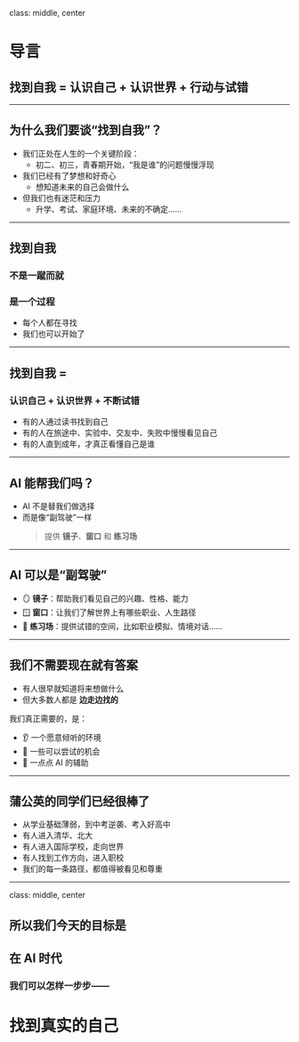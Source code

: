 class: middle, center
# 导言

## 找到自我 = 认识自己 + 认识世界 + 行动与试错

---

## 为什么我们要谈“找到自我”？

- 我们正处在人生的一个关键阶段：
  - 初二、初三，青春期开始，“我是谁”的问题慢慢浮现
- 我们已经有了梦想和好奇心
  - 想知道未来的自己会做什么
- 但我们也有迷茫和压力
  - 升学、考试、家庭环境、未来的不确定……

---

## 找到自我
### 不是一蹴而就
### 是一个过程

- 每个人都在寻找
- 我们也可以开始了

---

## 找到自我 =
### 认识自己 + 认识世界 + 不断试错

- 有的人通过读书找到自己
- 有的人在旅途中、实验中、交友中、失败中慢慢看见自己
- 有的人直到成年，才真正看懂自己是谁

---

## AI 能帮我们吗？

- AI 不是替我们做选择
- 而是像“副驾驶”一样
  > 提供 **镜子**、**窗口** 和 **练习场**


---

## AI 可以是“副驾驶”

- 🪞 **镜子**：帮助我们看见自己的兴趣、性格、能力
- 🪟 **窗口**：让我们了解世界上有哪些职业、人生路径
- 🧪 **练习场**：提供试错的空间，比如职业模拟、情境对话……


---

## 我们不需要现在就有答案

- 有人很早就知道将来想做什么
- 但大多数人都是 **边走边找的**

我们真正需要的，是：

- 👂 一个愿意倾听的环境
- 🎯 一些可以尝试的机会
- 🤖 一点点 AI 的辅助

---

## 蒲公英的同学们已经很棒了

- 从学业基础薄弱，到中考逆袭、考入好高中
- 有人进入清华、北大
- 有人进入国际学校，走向世界
- 有人找到工作方向，进入职校
- 我们的每一条路径，都值得被看见和尊重


---
class: middle, center

## 所以我们今天的目标是

## 在 AI 时代
### 我们可以怎样一步步——
# 找到真实的自己
